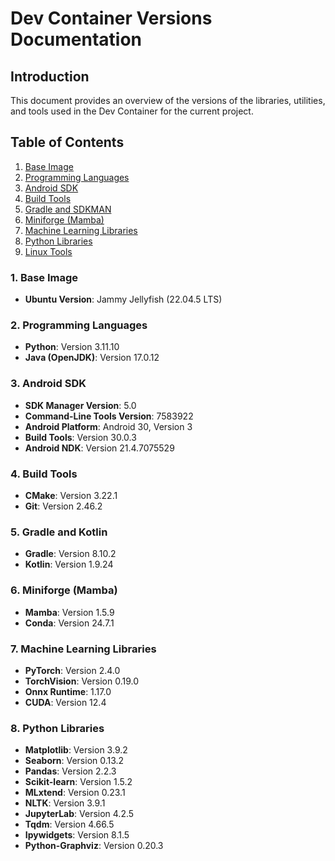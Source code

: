 # Dev Container Versions Documentation

## Introduction

This document provides an overview of the versions of the libraries, utilities, and tools used in the Dev Container for the current project.

## Table of Contents

1. [Base Image](#base-image)
2. [Programming Languages](#programming-languages)
3. [Android SDK](#android-sdk)
4. [Build Tools](#build-tools)
5. [Gradle and SDKMAN](#gradle-and-sdkman)
6. [Miniforge (Mamba)](#miniforge-mamba)
7. [Machine Learning Libraries](#machine-learning-libraries)
8. [Python Libraries](#python-libraries)
9. [Linux Tools](#linux-tools)

### 1. Base Image

- **Ubuntu Version**: Jammy Jellyfish (22.04.5 LTS) 

### 2. Programming Languages

- **Python**: Version 3.11.10 
- **Java (OpenJDK)**: Version 17.0.12

### 3. Android SDK

- **SDK Manager Version**: 5.0
- **Command-Line Tools Version**: 7583922  
- **Android Platform**: Android 30, Version 3  
- **Build Tools**: Version 30.0.3  
- **Android NDK**: Version 21.4.7075529

### 4. Build Tools

- **CMake**: Version 3.22.1
- **Git**: Version 2.46.2

### 5. Gradle and Kotlin

- **Gradle**: Version 8.10.2  
- **Kotlin**: Version 1.9.24

### 6. Miniforge (Mamba)

- **Mamba**: Version 1.5.9  
- **Conda**: Version 24.7.1

### 7. Machine Learning Libraries

- **PyTorch**: Version 2.4.0  
- **TorchVision**: Version 0.19.0
- **Onnx Runtime**: 1.17.0
- **CUDA**: Version 12.4  

### 8. Python Libraries

- **Matplotlib**: Version 3.9.2
- **Seaborn**: Version 0.13.2
- **Pandas**: Version 2.2.3
- **Scikit-learn**: Version 1.5.2
- **MLxtend**: Version 0.23.1
- **NLTK**: Version 3.9.1
- **JupyterLab**: Version 4.2.5
- **Tqdm**: Version 4.66.5
- **Ipywidgets**: Version 8.1.5
- **Python-Graphviz**: Version 0.20.3